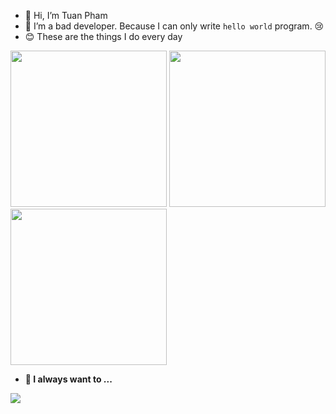 - 👋 Hi, I’m Tuan Pham
- 👀 I’m a bad developer. Because I can only write `hello world` program. :cry:
- :blush: These are the things I do every day

<div>
  <img src="https://media.giphy.com/media/3osxY7eI6enqNBo2mQ/giphy.gif" width="250"/>
  <img src="https://media.giphy.com/media/MGdfeiKtEiEPS/giphy.gif" width="250"/>
  <img src="https://media.giphy.com/media/Jap1tdjahS0rm/giphy.gif" width="250"/>
</div>


- **:thinking: I always want to ...**

![](https://media.giphy.com/media/3XEgV9kfwLy1i/giphy.gif)
